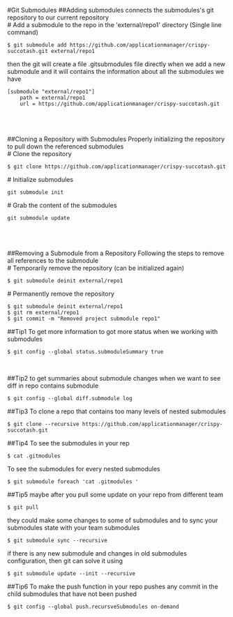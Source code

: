 #Git Submodules
##Adding submodules
connects the submodules's git repository to our current repository<br>
\# Add a submodule to the repo in the 'external/repo1' directory (Single line command)
```
$ git submodule add https://github.com/applicationmanager/crispy-succotash.git external/repo1                                             
```
then the git will create a file .gitsubmodules file directly when we add a new submodule and it will contains the information about all the submodules we have
```
[submodule "external/repo1"]
	path = external/repo1
	url = https://github.com/applicationmanager/crispy-succotash.git          
```
<br><br><br>
##Cloning a Repository with Submodules
Properly initializing the repository to pull down the referenced submodules<br>
\# Clone the repository
```
$ git clone https://github.com/applicationmanager/crispy-succotash.git                                            
```
\# Initialize submodules
```
git submodule init   
```
\# Grab the content of the submodules
```
git submodule update   
```
<br><br><br>
##Removing a Submodule from a Repository
Following the steps to remove all references to the submodule<br>
\# Temporarily remove the repository (can be initialized again)
```
$ git submodule deinit external/repo1                                          
```
\# Permanently remove the repository
```
$ git submodule deinit external/repo1    
$ git rm external/repo1   
$ git commit -m "Removed project submodule repo1" 
```


##Tip1 
To get more information to got more status when we working with submodules
```
$ git config --global status.submoduleSummary true                                        
```
<br>

##Tip2
to get summaries about submodule changes when we want to see diff in repo contains submodule
```
$ git config --global diff.submodule log                                        
```

##Tip3
To clone a repo that contains too many levels of nested submodules
```
$ git clone --recursive https://github.com/applicationmanager/crispy-succotash.git                              
```
##Tip4
To see the submodules in your rep
```
$ cat .gitmodules                              
```
To see the submodules for every nested submodules
```
$ git submodule foreach 'cat .gitmodules '                          
```

##Tip5
maybe after you pull some update on your repo from different team
```
$ git pull                             
```
they could make some changes to some of submodules and to sync your submodules state with your team submodules 
```
$ git submodule sync --recursive                             
```
if there is any new submodule and changes in old submodules configuration, then git can solve it using
```
$ git submodule update --init --recursive                           
```
##Tip6
To make the push function in your repo pushes any commit in the child submodules that have not been pushed
```
$ git config --global push.recursveSubmodules on-demand                          
```

